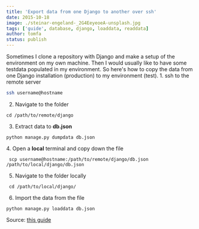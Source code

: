 ```yaml
---
title: 'Export data from one Django to another over ssh'
date: 2015-10-18
image: ./steinar-engeland-_2G4EeyeoeA-unsplash.jpg
tags: ['guide', database, django, loaddata, readdata]
author: tomfa
status: publish
---
```


Sometimes I clone a repository with Django and make a setup of the environment on my own machine. Then I would usually like to have some testdata populated in my environment. So here's how to copy the data from one Django installation (production) to my environment (test). 1. ssh to the remote server

```bash
ssh username@hostname
```

2. Navigate to the folder

```
cd /path/to/remote/django
```

3. Extract data to **db.json**

```
python manage.py dumpdata db.json
```

4. Open a **local** terminal and copy down the file

```
 scp username@hostname:/path/to/remote/django/db.json /path/to/local/django/db.json
```

5. Navigate to the folder locally

```
 cd /path/to/local/django/
```

6. Import the data from the file

```
python manage.py loaddata db.json
```

Source: [this guide](https://coderwall.com/p/mvsoyg/django-dumpdata-and-loaddata)

